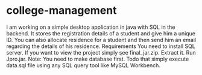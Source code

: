 college-management
==================

I am working on a simple desktop application in java with SQL in the backend. It stores the registration details of a student and give him a unique ID. You can also allocate residence for a student and then send him an email regarding the details of his residence.
Requirements
You need to install SQL server.
If you want to view the project simply see final_jar.zip. Extract it. Run Jpro.jar.
Note: You need to make database first. Todo that simply execute data.sql file using any SQL query tool like MySQL Workbench.
